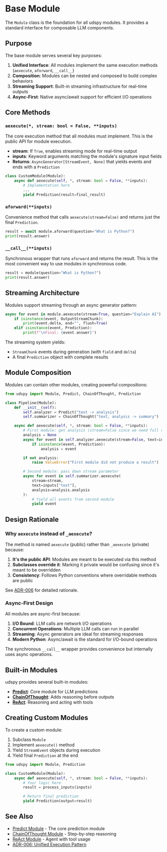 # Base Module

The `Module` class is the foundation for all udspy modules. It provides a standard interface for composable LLM components.

## Purpose

The base module serves several key purposes:

1. **Unified Interface**: All modules implement the same execution methods (`aexecute`, `aforward`, `__call__`)
2. **Composition**: Modules can be nested and composed to build complex behaviors
3. **Streaming Support**: Built-in streaming infrastructure for real-time outputs
4. **Async-First**: Native async/await support for efficient I/O operations

## Core Methods

### `aexecute(*, stream: bool = False, **inputs)`

The core execution method that all modules must implement. This is the public API for module execution.

- **stream**: If `True`, enables streaming mode for real-time output
- **inputs**: Keyword arguments matching the module's signature input fields
- **Returns**: `AsyncGenerator[StreamEvent, None]` that yields events and ends with a `Prediction`

```python
class CustomModule(Module):
    async def aexecute(self, *, stream: bool = False, **inputs):
        # Implementation here
        ...
        yield Prediction(result=final_result)
```

### `aforward(**inputs)`

Convenience method that calls `aexecute(stream=False)` and returns just the final `Prediction`.

```python
result = await module.aforward(question="What is Python?")
print(result.answer)
```

### `__call__(**inputs)`

Synchronous wrapper that runs `aforward` and returns the result. This is the most convenient way to use modules in synchronous code.

```python
result = module(question="What is Python?")
print(result.answer)
```

## Streaming Architecture

Modules support streaming through an async generator pattern:

```python
async for event in module.aexecute(stream=True, question="Explain AI"):
    if isinstance(event, OutputStreamChunk):
        print(event.delta, end="", flush=True)
    elif isinstance(event, Prediction):
        print(f"\nFinal: {event.answer}")
```

The streaming system yields:
- `StreamChunk` events during generation (with `field` and `delta`)
- A final `Prediction` object with complete results

## Module Composition

Modules can contain other modules, creating powerful compositions:

```python
from udspy import Module, Predict, ChainOfThought, Prediction

class Pipeline(Module):
    def __init__(self):
        self.analyzer = Predict("text -> analysis")
        self.summarizer = ChainOfThought("text, analysis -> summary")

    async def aexecute(self, *, stream: bool = False, **inputs):
        # First module: get analysis (stream=False since we need full result)
        analysis = None
        async for event in self.analyzer.aexecute(stream=False, text=inputs["text"]):
            if isinstance(event, Prediction):
                analysis = event

        if not analysis:
            raise ValueError("First module did not produce a result")

        # Second module: pass down stream parameter
        async for event in self.summarizer.aexecute(
            stream=stream,
            text=inputs["text"],
            analysis=analysis.analysis
        ):
            # Yield all events from second module
            yield event
```

## Design Rationale

### Why `aexecute` instead of `_aexecute`?

The method is named `aexecute` (public) rather than `_aexecute` (private) because:

1. **It's the public API**: Modules are meant to be executed via this method
2. **Subclasses override it**: Marking it private would be confusing since it's meant to be overridden
3. **Consistency**: Follows Python conventions where overridable methods are public

See [ADR-006](../decisions.md#adr-006-unified-module-execution-pattern-aexecute) for detailed rationale.

### Async-First Design

All modules are async-first because:

1. **I/O Bound**: LLM calls are network I/O operations
2. **Concurrent Operations**: Multiple LLM calls can run in parallel
3. **Streaming**: Async generators are ideal for streaming responses
4. **Modern Python**: Async/await is the standard for I/O-bound operations

The synchronous `__call__` wrapper provides convenience but internally uses async operations.

## Built-in Modules

udspy provides several built-in modules:

- **[Predict](predict.md)**: Core module for LLM predictions
- **[ChainOfThought](chain_of_thought.md)**: Adds reasoning before outputs
- **[ReAct](react.md)**: Reasoning and acting with tools

## Creating Custom Modules

To create a custom module:

1. Subclass `Module`
2. Implement `aexecute()` method
3. Yield `StreamEvent` objects during execution
4. Yield final `Prediction` at the end

```python
from udspy import Module, Prediction

class CustomModule(Module):
    async def aexecute(self, *, stream: bool = False, **inputs):
        # Your logic here
        result = process_inputs(inputs)

        # Return final prediction
        yield Prediction(output=result)
```

## See Also

- [Predict Module](predict.md) - The core prediction module
- [ChainOfThought Module](chain_of_thought.md) - Step-by-step reasoning
- [ReAct Module](react.md) - Agent with tool usage
- [ADR-006: Unified Execution Pattern](../decisions.md#adr-006-unified-module-execution-pattern-aexecute)
